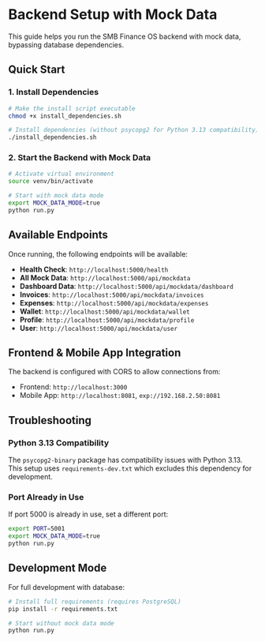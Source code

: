 # Backend Setup with Mock Data

This guide helps you run the SMB Finance OS backend with mock data, bypassing database dependencies.

## Quick Start

### 1. Install Dependencies

```bash
# Make the install script executable
chmod +x install_dependencies.sh

# Install dependencies (without psycopg2 for Python 3.13 compatibility)
./install_dependencies.sh
```

### 2. Start the Backend with Mock Data

```bash
# Activate virtual environment
source venv/bin/activate

# Start with mock data mode
export MOCK_DATA_MODE=true
python run.py
```

## Available Endpoints

Once running, the following endpoints will be available:

- **Health Check**: `http://localhost:5000/health`
- **All Mock Data**: `http://localhost:5000/api/mockdata`
- **Dashboard Data**: `http://localhost:5000/api/mockdata/dashboard`
- **Invoices**: `http://localhost:5000/api/mockdata/invoices`
- **Expenses**: `http://localhost:5000/api/mockdata/expenses`
- **Wallet**: `http://localhost:5000/api/mockdata/wallet`
- **Profile**: `http://localhost:5000/api/mockdata/profile`
- **User**: `http://localhost:5000/api/mockdata/user`

## Frontend & Mobile App Integration

The backend is configured with CORS to allow connections from:
- Frontend: `http://localhost:3000`
- Mobile App: `http://localhost:8081`, `exp://192.168.2.50:8081`

## Troubleshooting

### Python 3.13 Compatibility
The `psycopg2-binary` package has compatibility issues with Python 3.13. This setup uses `requirements-dev.txt` which excludes this dependency for development.

### Port Already in Use
If port 5000 is already in use, set a different port:
```bash
export PORT=5001
export MOCK_DATA_MODE=true
python run.py
```

## Development Mode

For full development with database:
```bash
# Install full requirements (requires PostgreSQL)
pip install -r requirements.txt

# Start without mock data mode
python run.py
``` 